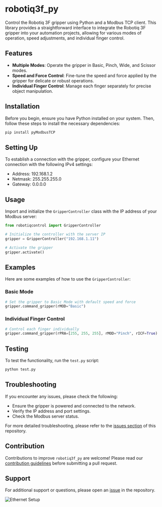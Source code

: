 # robotiq3f_py

Control the Robotiq 3F gripper using Python and a Modbus TCP client. This library provides a straightforward interface to integrate the Robotiq 3F gripper into your automation projects, allowing for various modes of operation, speed adjustments, and individual finger control.

## Features

- **Multiple Modes**: Operate the gripper in Basic, Pinch, Wide, and Scissor modes.
- **Speed and Force Control**: Fine-tune the speed and force applied by the gripper for delicate or robust operations.
- **Individual Finger Control**: Manage each finger separately for precise object manipulation.

## Installation

Before you begin, ensure you have Python installed on your system. Then, follow these steps to install the necessary dependencies:

```bash
pip install pyModbusTCP
```

## Setting Up

To establish a connection with the gripper, configure your Ethernet connection with the following IPv4 settings:

- Address: 192.168.1.2
- Netmask: 255.255.255.0
- Gateway: 0.0.0.0

## Usage

Import and initialize the `GripperController` class with the IP address of your Modbus server:

```python
from robotiqcontrol import GripperController

# Initialize the controller with the server IP
gripper = GripperController("192.168.1.11")

# Activate the gripper
gripper.activate()
```

## Examples

Here are some examples of how to use the `GripperController`:

### Basic Mode

```python
# Set the gripper to Basic Mode with default speed and force
gripper.command_gripper(rMOD="Basic")
```

### Individual Finger Control

```python
# Control each finger individually
gripper.command_gripper(rPRA=[255, 255, 255], rMOD="Pinch", rICF=True)
```

## Testing

To test the functionality, run the `test.py` script:

```bash
python test.py
```

## Troubleshooting

If you encounter any issues, please check the following:

- Ensure the gripper is powered and connected to the network.
- Verify the IP address and port settings.
- Check the Modbus server status.

For more detailed troubleshooting, please refer to the [issues section](https://github.com/baha2r/robotiq3f_py/issues) of this repository.

## Contribution

Contributions to improve `robotiq3f_py` are welcome! Please read our [contribution guidelines](CONTRIBUTING.md) before submitting a pull request.

## Support

For additional support or questions, please open an [issue](https://github.com/baha2r/robotiq3f_py/issues) in the repository.

![Ethernet Setup](https://github.com/baha2r/robotiq_3f_gripper/assets/75396051/2caa843d-18e1-429f-a00c-29b129244c32)
